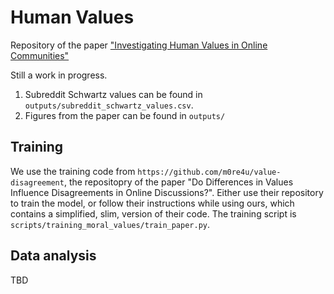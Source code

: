 # Human Values

Repository of the paper ["Investigating Human Values in Online Communities"](https://arxiv.org/abs/2402.14177)

Still a work in progress.

1. Subreddit Schwartz values can be found in `outputs/subreddit_schwartz_values.csv`.
2. Figures from the paper can be found in `outputs/`

## Training

We use the training code from `https://github.com/m0re4u/value-disagreement`, the repositopry of the paper "Do Differences in Values Influence Disagreements in Online Discussions?".
Either use their repository to train the model, or follow their instructions while using ours, which contains a simplified, slim, version of their code. The training script is `scripts/training_moral_values/train_paper.py`.

## Data analysis

TBD

